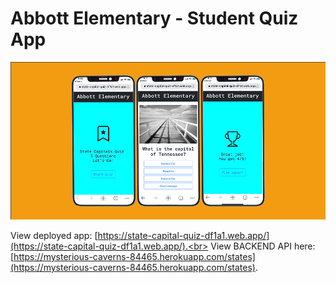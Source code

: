 # Abbott Elementary - Student Quiz App
![Abbott Elementary Quiz App](screenshot.png)

View deployed app: [https://state-capital-quiz-df1a1.web.app/](https://state-capital-quiz-df1a1.web.app/).<br>
View BACKEND API here: [https://mysterious-caverns-84465.herokuapp.com/states](https://mysterious-caverns-84465.herokuapp.com/states).
